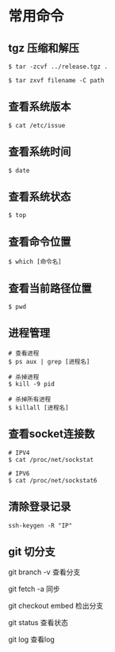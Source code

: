 # 常用命令

## tgz 压缩和解压

```
$ tar -zcvf ../release.tgz .

$ tar zxvf filename -C path
```

## 查看系统版本

```
$ cat /etc/issue 
```

## 查看系统时间

```
$ date
```

## 查看系统状态

```
$ top
```

## 查看命令位置

```
$ which [命令名]
```

## 查看当前路径位置

```
$ pwd
```

## 进程管理

```
# 查看进程
$ ps aux | grep [进程名]

# 杀掉进程
$ kill -9 pid

# 杀掉所有进程
$ killall [进程名]
```

## 查看socket连接数

```
# IPV4
$ cat /proc/net/sockstat

# IPV6
$ cat /proc/net/sockstat6
```

## 清除登录记录

```
ssh-keygen -R "IP"
```

## git 切分支


git branch -v 查看分支

git fetch -a 同步

git checkout embed 检出分支

git status 查看状态

git log 查看log



